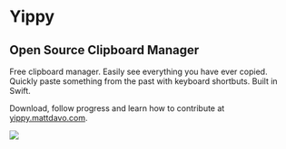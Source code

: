 # Yippy
## Open Source Clipboard Manager

Free clipboard manager. Easily see everything you have ever copied. Quickly paste something from the past with keyboard shortbuts. Built in Swift.

Download, follow progress and learn how to contribute at [yippy.mattdavo.com](https://yippy.mattdavo.com).

![](https://raw.githubusercontent.com/mattDavo/Yippy/master/images/screenshot.jpg)
